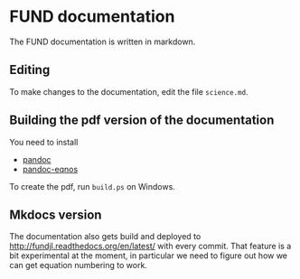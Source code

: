 # FUND documentation

The FUND documentation is written in markdown.

## Editing

To make changes to the documentation, edit the file  ``science.md``.

## Building the pdf version of the documentation

You need to install

- [pandoc](http://pandoc.org/)
- [pandoc-eqnos](https://github.com/tomduck/pandoc-eqnos)

To create the pdf, run ``build.ps`` on Windows.

## Mkdocs version

The documentation also gets build and deployed to http://fundjl.readthedocs.org/en/latest/ with every commit. That feature is a bit experimental at the moment, in particular we need to figure out how we can get equation numbering to work.